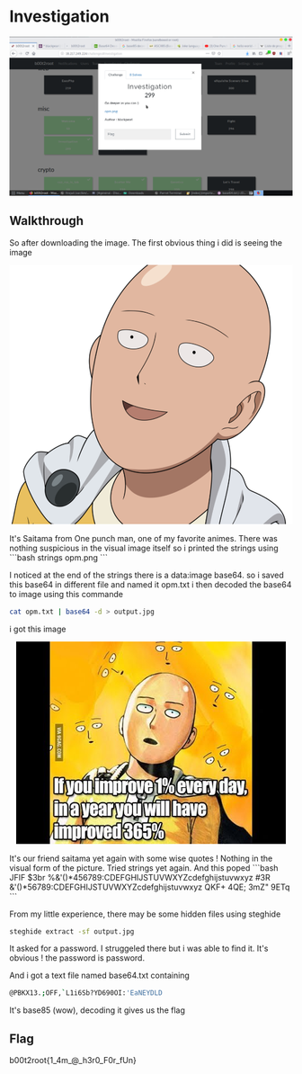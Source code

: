# Investigation
<p align="center">
<img src="Investigation.png"/>
</p>

## Walkthrough
So after downloading the image. The first obvious thing i did is seeing the image
<p align="center">
<img src="opm.png"/>
</p>
It's Saitama from One punch man, one of my favorite animes.
There was nothing suspicious in the visual image itself so i printed the strings using
```bash
strings opm.png
```

I noticed at the end of the strings there is a data:image base64.
so i saved this base64 in different file and named it opm.txt
i then decoded the base64 to image using this commande
```bash
cat opm.txt | base64 -d > output.jpg
```

i got this image
<p align="center">
<img src="output.jpg"/>
</p>
It's our friend saitama yet again with some wise quotes !
Nothing in the visual form of the picture.
Tried strings yet again.
And this poped 
```bash
JFIF
$3br
%&'()*456789:CDEFGHIJSTUVWXYZcdefghijstuvwxyz
	#3R
&'()*56789:CDEFGHIJSTUVWXYZcdefghijstuvwxyz
QKF+
4QE;
3mZ"
9ETq
```

From my little experience, there may be some hidden files using steghide
```bash
steghide extract -sf output.jpg
```
It asked for a password. I struggeled there but i was able to find it. It's obvious ! the password is password.

And i got a text file named base64.txt containing 
```bash
@PBKX13.;OFF,`L1i6Sb?YD690OI:'EaNEYDLD
```

It's base85 (wow), decoding it gives us the flag

## Flag

b00t2root{1_4m_@_h3r0_F0r_fUn}

